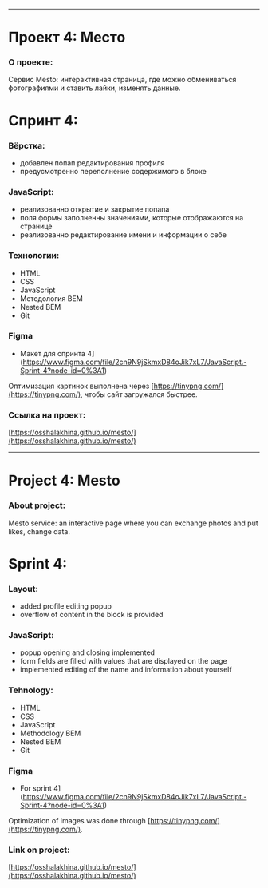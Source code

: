 ------
# Проект 4: Место

### О проекте:

Сервис Mesto: интерактивная страница, где можно обмениваться фотографиями и ставить лайки, изменять данные.

# Спринт 4:

### Вёрстка:
* добавлен попап редактирования профиля
* предусмотренно переполнение содержимого в блоке
### JavaScript:
* реализованно открытие и закрытие попапа
* поля формы заполненны значениями, которые отображаются на странице
* реализованно редактирование имени и информации о себе

### Технологии: 

* HTML
* CSS
* JavaScript
* Методология BEM
* Nested BEM
* Git

### Figma

* Макет для спринта 4](https://www.figma.com/file/2cn9N9jSkmxD84oJik7xL7/JavaScript.-Sprint-4?node-id=0%3A1)

Оптимизация картинок выполнена через [https://tinypng.com/](https://tinypng.com/), чтобы сайт загружался быстрее.

### Ссылка на проект: 

[https://osshalakhina.github.io/mesto/](https://osshalakhina.github.io/mesto/)

------
# Project 4: Mesto

### About project:

Mesto service: an interactive page where you can exchange photos and put likes, change data.

# Sprint 4:

### Layout:
* added profile editing popup
* overflow of content in the block is provided
### JavaScript:
* popup opening and closing implemented
* form fields are filled with values that are displayed on the page
* implemented editing of the name and information about yourself

### Tehnology: 

* HTML
* CSS
* JavaScript
* Methodology BEM
* Nested BEM
* Git

### Figma

* For sprint 4](https://www.figma.com/file/2cn9N9jSkmxD84oJik7xL7/JavaScript.-Sprint-4?node-id=0%3A1)

Optimization of images was done through [https://tinypng.com/](https://tinypng.com/).

### Link on project: 

[https://osshalakhina.github.io/mesto/](https://osshalakhina.github.io/mesto/)




